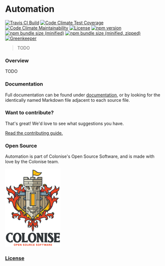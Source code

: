 # Automation

[![Travis CI Build][travis-ci-badge]][travis-ci-url]
[![Code Climate Test Coverage][code-climate-coverage-badge]][code-climate-coverage-url]
[![Code Climate Maintainability][code-climate-maintainability-badge]][code-climate-maintainability-url]
[![License][license-badge]][license-url]
[![npm version][npm-version-badge]][npm-version-url]
[![npm bundle size \(minified\)][npm-minified-badge]][npm-minified-url]
[![npm bundle size \(minified, zipped\)][npm-minified-minzipped-badge]][npm-minified-minzipped-url]
[![Greenkeeper][greenkeeper-badge]][greenkeeper-url]

> TODO

### Overview

TODO

### Documentation

Full documentation can be found under [documentation][documentation-url], or by looking for the identically named Markdown file adjacent to each source file.

### Want to contribute?

That's great! We'd love to see what suggestions you have.

[Read the contributing guide.][contributing-url]

### Open Source

Automation is part of Colonise's Open Source Software, and is made with love by the Colonise team.

[![Colonise Logo][colonise-logo]][colonise-url]

### [License][license-url]

[documentation-url]: /documentation/README.md
[contributing-url]: /CONTRIBUTING.md

[colonise-logo]: /documentation/assets/colonise256.png
[colonise-url]: https://colonise.org/

[travis-ci-badge]: https://img.shields.io/travis/Colonise/Automation.svg
[travis-ci-url]: https://travis-ci.com/Colonise/Automation

[code-climate-coverage-badge]: https://img.shields.io/codeclimate/coverage/Colonise/Automation.svg
[code-climate-coverage-url]: https://codeclimate.com/github/Colonise/Automation

[code-climate-maintainability-badge]: https://img.shields.io/codeclimate/maintainability-percentage/Colonise/Automation.svg
[code-climate-maintainability-url]: https://codeclimate.com/github/Colonise/Automation

[license-badge]: https://img.shields.io/github/license/Colonise/Automation.svg
[license-url]: https://github.com/Colonise/Automation/blob/master/LICENSE

[npm-version-badge]: https://img.shields.io/npm/v/@colonise/automation.svg
[npm-version-url]: https://www.npmjs.com/package/@colonise/automation

[npm-minified-badge]: https://img.shields.io/bundlephobia/min/@colonise/automation.svg
[npm-minified-url]: https://bundlephobia.com/result?p=@colonise/automation

[npm-minified-minzipped-badge]: https://img.shields.io/bundlephobia/minzip/@colonise/automation.svg
[npm-minified-minzipped-url]: https://bundlephobia.com/result?p=@colonise/automation

[greenkeeper-badge]: https://badges.greenkeeper.io/Colonise/Automation.svg
[greenkeeper-url]: https://greenkeeper.io/
